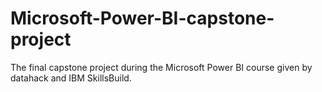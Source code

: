 # Microsoft-Power-BI-capstone-project
The final capstone project during the Microsoft Power BI course given by datahack and IBM SkillsBuild.
